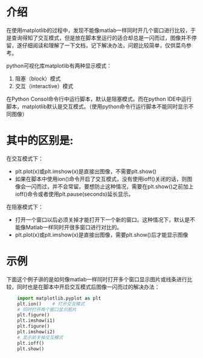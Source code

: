 # 介绍
在使用matplotlib的过程中，发现不能像matlab一样同时开几个窗口进行比较，于是查询得知了交互模式，但是放在脚本里运行的适合却总是一闪而过，图像并不停留，遂仔细阅读和理解了一下文档，记下解决办法，问题比较简单，仅供菜鸟参考。

python可视化库matplotlib有两种显示模式：

1. 阻塞（block）模式
2. 交互（interactive）模式

在Python Consol命令行中运行脚本，默认是阻塞模式。而在python IDE中运行脚本，matplotlib默认是交互模式。（使用python命令行运行脚本不能同时显示不同图像）

# 其中的区别是:
在交互模式下：

- plt.plot(x)或plt.imshow(x)是直接出图像，不需要plt.show()
- 如果在脚本中使用ion()命令开启了交互模式，没有使用ioff()关闭的话，则图像会一闪而过，并不会常留。要想防止这种情况，需要在plt.show()之前加上ioff()命令或者使用plt.pause(seconds)延长显示。

在阻塞模式下：
- 打开一个窗口以后必须关掉才能打开下一个新的窗口。这种情况下，默认是不能像Matlab一样同时开很多窗口进行对比的。
- plt.plot(x)或plt.imshow(x)是直接出图像，需要plt.show()后才能显示图像

# 示例
下面这个例子讲的是如何像matlab一样同时打开多个窗口显示图片或线条进行比较，同时也是在脚本中开启交互模式后图像一闪而过的解决办法：
```python
    import matplotlib.pyplot as plt
    plt.ion()    # 打开交互模式
    # 同时打开两个窗口显示图片
    plt.figure()
    plt.imshow(i1)
    plt.figure()
    plt.imshow(i2)
    # 显示前关掉交互模式
    plt.ioff()
    plt.show()
 ```

